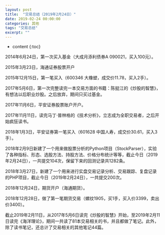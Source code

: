 ```yaml
---
layout: post
title:  "交易总结（2019年2月24日）"
date: 2019-02-24 00:00:00
categories: 其他
tags: "交易总结"
excerpt: ""
---
```


* content
{:toc}


2014年6月24日，第一次买入基金（大成月添利债券A 090021，买入100元）。

2015年3月23日，海通证券股票开户

2015年12月15日，第一笔买入（600346 大橡塑，成交价11.78，买入2手）。

2017年5月6日，第一次完整读完一本交易方面的书籍：陈挺江的《炒股的智慧》，有想法以后职业炒股。之后放弃，期间只买过基金。

2017年11月6日，平安证券股票账户开户。

2017年11月11日，读完马丁·普林格的《技术分析》，立志成为全职交易者，之后开始疯狂读书。

2018年1月3日，平安证券第一笔买入（601628 中国人寿，成交价30.61，买入3手）。


2018年2月9日新建了一个用来做股票分析的Python项目（StockParser），实验了各种指标、形态、选股方法、持股方法、价格分布统计等等，截止今日（2019年2月24日），一共提交104次，保留下来的回测记录共1282条。

2018年3月27日，新建了一个用来进行实盘交易记录分析、交易跟踪、复盘记录的PHP项目，截止今日（2019年2月24日），一共提交200次。

2018年12月24日，期货开户（海通期货）。

2018年12月28日，做了第一笔期货交易（螺纹1905，买1手，买入价3399，卖出价3400）。

截止2019年2月11日，从2017年5月6日读完《炒股的智慧》开始，至2019年2月11日读完《海洋理论》，期间一共读了81本交易相关的书，并且都做了笔记。此外，除了读书笔记，还总计了交易相关的其他笔记44篇。










